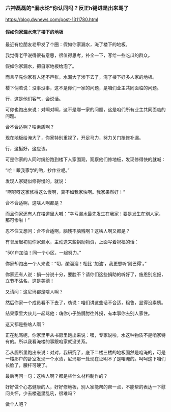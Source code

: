 ### 六神磊磊的“漏水论”你认同吗？反正h锡进是出来骂了
https://blog.dwnews.com/post-1311780.html
#### 假如你家漏水淹了楼下的地板
最近有位朋友老甲发了个圈：假如你家漏水，淹了楼下的地板。

我觉得老甲说得很有意思，很值得思考，补全一下，写给一些吃瓜的群众。

假如你家漏水，把自家地板给泡了。

而且早先你家有人还不声张，水漏大了渗下去了，淹了楼下好多人家的地板。

楼下倘若说：没事没事，这不是你们一家的问题，是咱们业主共同面临的问题。

行，这是他们客气，会说话。

可你也跑出来说：对啊对啊，这不是哪一家的问题，这是咱们所有业主共同面临的问题。

合不合适啊？啥素质啊？

现在地板给淹大了，你家特别重视了，开足马力，努力关门抢修补漏。

行，这挺好，这应该。

可是你家的人同时纷纷跑到楼下人家围观，观察他们修地板，发现修得快的就喊：

“哙！跟我家学的哟，抄作业呢。”

发现人家疑似修得慢的，就说：

“啊呀呀这家修得这么慢啊，真不如我家快啊。我家果然好！”

合不合适啊，这啥人啊都是？

而且你家还有人在楼道里大喊：“幸亏漏水最先发生在我家！要是发生在别人家，那可惨啦！”

忍不住又想问：合不合适啊，脑残不脑残啊？这啥人啊又都是？

有邻居起初见你家漏水，主动送来些捐助物资，上面写着祝福的话：

“501户加油！同一个小区，一起努力。”

你家却跑出一个人来说：“切，酸溜溜！相比 ‘加油’，我更想听‘刚巴得’。”

你家还有人说：捐一分说十分，要脸不？请你们这些捐助的听好了，施恩别忘报，立节不沽名，这是美德！

又请问：这尼玛都是啥人啊？

然后你家一个成员看不下去了，劝说：咱们讲这些话不合适，粗鲁，显得没素质。

结果家里大伙儿一起骂他：嗨你小子胳膊肘往外拐，有本事你去别人家住。

这又都是些啥人啊？

正在乱骂呢，你家里甲从书房里跑出来说：嘿，专家说啦，水这种物质不是咱家特有的。所以我看淹楼的事跟咱家就没关系。

乙从厕所里跑出来说：对对，我研究了，底下二楼三楼的地板固然是咱淹的，可是一楼那户的卧室发现一个水渍，尼玛那一处现在证明不了是咱淹的。呵呵这下咱们长脸了，腰杆可硬了。

最后再问一句：这啥人啊？都是些什么材料制作的？

好好做个心态健康的人，好好修地板，别人家能帮的帮一点，不能帮的表达一下慰问关怀，少去楼道里乱吼，很难吗？

做个人吧？

